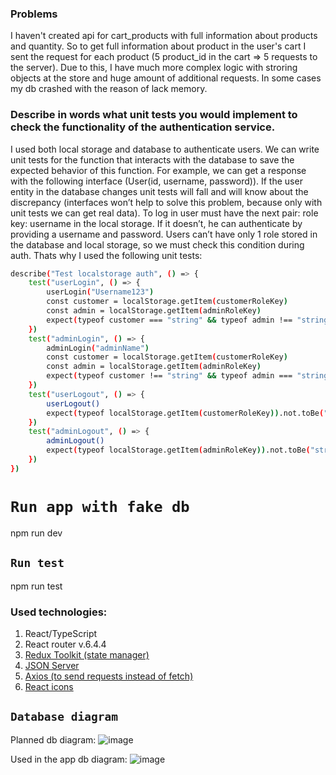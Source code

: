 ### Problems
I haven't created api for cart_products with full information about products and quantity. So to get full information about product in the user's cart I sent the request for each product (5 product_id in the cart => 5 requests to the server). Due to this, I have much more complex logic with stroring objects at the store and huge amount of additional requests. In some cases my db crashed with the reason of lack memory.

### Describe in words what unit tests you would implement to check the functionality of the authentication service.
I used both local storage and database to authenticate users. We can write unit tests for the function that interacts with the database to save the expected behavior of this function. For example, we can get a response with the following interface (User(id, username, password)). If the user entity in the database changes unit tests will fall and will know about the discrepancy (interfaces won’t help to solve this problem, because only with unit tests we can get real data). To log in user must have the next pair: role key: username in the local storage. If it doesn’t, he can authenticate by providing a username and password. Users can’t have only 1 role stored in the database and local storage, so we must check this condition during auth. Thats why I used the following unit tests:
```bash
describe("Test localstorage auth", () => {
    test("userLogin", () => {
        userLogin("Username123")
        const customer = localStorage.getItem(customerRoleKey)
        const admin = localStorage.getItem(adminRoleKey)
        expect(typeof customer === "string" && typeof admin !== "string").toBeTruthy()
    })
    test("adminLogin", () => {
        adminLogin("adminName")
        const customer = localStorage.getItem(customerRoleKey)
        const admin = localStorage.getItem(adminRoleKey)
        expect(typeof customer !== "string" && typeof admin === "string").toBeTruthy()
    })
    test("userLogout", () => {
        userLogout()
        expect(typeof localStorage.getItem(customerRoleKey)).not.toBe("string")
    })
    test("adminLogout", () => {
        adminLogout()
        expect(typeof localStorage.getItem(adminRoleKey)).not.toBe("string")
    })
})
```

# `Run app with fake db`
npm run dev

## `Run test`
npm run test

<h3 id="frontend">Used technologies:</h3>
 <ol>
        <li>React/TypeScript</li>
        <li>React router v.6.4.4</li>
        <li>
            <a href='https://redux-toolkit.js.org/'>Redux Toolkit (state manager)</a>
        </li>        <li>
            <a href="https://www.npmjs.com/package/json-server#add-custom-routes">
                JSON Server
            </a>
        </li>
        <li>
            <a href="https://www.npmjs.com/package/axios">
                Axios (to send requests instead of fetch)
            </a>
        </li>
        <li>
            <a href="https://react-icons.github.io/react-icons/icons?name=io5">
                React icons
            </a>
        </li>
    </ol>

## `Database diagram`
Planned db diagram:
![image](https://user-images.githubusercontent.com/102662863/219826857-f0227544-f840-4fbc-a774-c392ba972b58.png)

Used in the app db diagram:
![image](https://user-images.githubusercontent.com/102662863/220233069-30368409-f2b4-44fc-85da-328a862427be.png)
